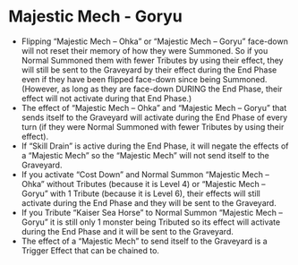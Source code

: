 # Majestic Mech - Goryu

*   Flipping “Majestic Mech – Ohka” or “Majestic Mech – Goryu” face-down will not reset their memory of how they were Summoned. So if you Normal Summoned them with fewer Tributes by using their effect, they will still be sent to the Graveyard by their effect during the End Phase even if they have been flipped face-down since being Summoned. (However, as long as they are face-down DURING the End Phase, their effect will not activate during that End Phase.)
*   The effect of “Majestic Mech – Ohka” and “Majestic Mech – Goryu” that sends itself to the Graveyard will activate during the End Phase of every turn (if they were Normal Summoned with fewer Tributes by using their effect).
*   If “Skill Drain” is active during the End Phase, it will negate the effects of a “Majestic Mech” so the “Majestic Mech” will not send itself to the Graveyard.
*   If you activate “Cost Down” and Normal Summon “Majestic Mech – Ohka” without Tributes (because it is Level 4) or “Majestic Mech – Goryu” with 1 Tribute (because it is Level 6), their effects will still activate during the End Phase and they will be sent to the Graveyard.
*   If you Tribute “Kaiser Sea Horse” to Normal Summon “Majestic Mech – Goryu” it is still only 1 monster being Tributed so its effect will activate during the End Phase and it will be sent to the Graveyard.
*   The effect of a “Majestic Mech” to send itself to the Graveyard is a Trigger Effect that can be chained to.
